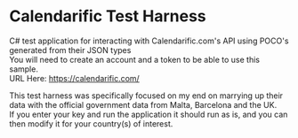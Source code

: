 # Calendarific Test Harness

C# test application for interacting with Calendarific.com's API using POCO's generated from their JSON types\
You will need to create an account and a token to be able to use this sample. \
URL Here: https://calendarific.com/



This test harness was specifically focused on my end on marrying up their data with the official government data from Malta, Barcelona and the UK.\
If you enter your key and run the application it should run as is, and you can then modify it for your country(s) of interest.
